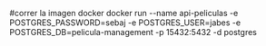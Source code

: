 #correr la imagen docker
docker run --name api-peliculas -e POSTGRES_PASSWORD=sebaj -e POSTGRES_USER=jabes -e POSTGRES_DB=pelicula-management -p 15432:5432 -d postgres
